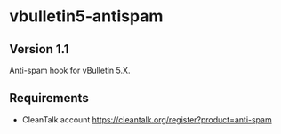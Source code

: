 # vbulletin5-antispam
## Version 1.1
Anti-spam hook for vBulletin 5.X.

## Requirements

* CleanTalk account https://cleantalk.org/register?product=anti-spam